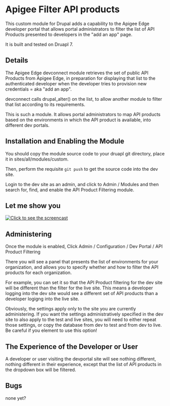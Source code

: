 # Apigee Filter API products

This custom module for Drupal adds a capability to the Apigee Edge developer portal that allows portal administrators to filter the list of API Products presented to developers in the "add an app" page.

It is built and tested on Druapl 7. 

## Details

The Apigee Edge devconnect module retrieves the set of public API Products from Apigee Edge, in preparation for displaying that list to the authenticated developer when the developer tries to provision new credentials = aka "add an app".

devconnect calls drupal_alter() on the list, to allow another module to filter that list according to its requirements.

This is such a module.  It allows portal administrators to map API products based on the environments in which the API product is available, into different dev portals.

## Installation and Enabling the Module

You should copy the module source code to your druapl git directory, place it in sites/all/modules/custom.

Then, perform the requisite `git push` to get the source code into the dev site.

Login to the dev site as an admin, and click to Admin / Modules  and then search for, find, and enable the API Product Filtering module.

## Let me show you

[![Click to see the screencast](https://img.youtube.com/vi/UB3V1Lx83Qc/0.jpg)](https://youtu.be/UB3V1Lx83Qc)


## Administering

Once the module is enabled, 
Click Admin / Configuration / Dev Portal / API Product Filtering

There you will see a panel that presents the list of environments for your organization, and allows you to specify whether and how to filter the API products for each organization.

For example, you can set it so that the API Product filtering for the dev site will be different than the filter for the live site. This means a developer logging into the dev site would see a different set of API products than a developer logigng into the live site.

Obviously, the settings apply only to the site you are currently administering. If you want the settings administratively specified in the dev site to also apply to the test and live sites, you will need to either repeat those settings, or copy the database from dev to test and from dev to live. Be careful if you element to use this option!


## The Experience of the Developer or User

A developer or user visiting the devportal site will see nothing different, nothing different in their experience, except that the list of API products in the dropdown box will be filtered.

## Bugs

none yet? 
